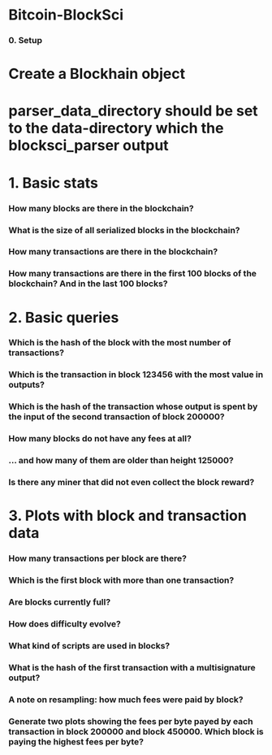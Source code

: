 # Bitcoin-BlockSci


### 0. Setup 

# Create a Blockhain object
# parser_data_directory should be set to the data-directory which the blocksci_parser output


# 1. Basic stats

### How many blocks are there in the blockchain? 
### What is the size of all serialized blocks in the blockchain? 
### How many transactions are there in the blockchain? 
### How many transactions are there in the first 100 blocks of the blockchain? And in the last 100 blocks? 


# 2. Basic queries 

### Which is the hash of the block with the most number of transactions? 
### Which is the transaction in block 123456 with the most value in outputs? 
### Which is the hash of the transaction whose output is spent by the input of the second transaction of block 200000? 
### How many blocks do not have any fees at all? 
### ... and how many of them are older than height 125000? 
###  Is there any miner that did not even collect the block reward?


# 3. Plots with block and transaction data 

### How many transactions per block are there? 
### Which is the first block with more than one transaction? 
### Are blocks currently full? 
### How does difficulty evolve? 
### What kind of scripts are used in blocks? 
### What is the hash of the first transaction with a multisignature output? 
### A note on resampling: how much fees were paid by block?
### Generate two plots showing the fees per byte payed by each transaction in block 200000 and block 450000. Which block is paying the highest fees per byte?
